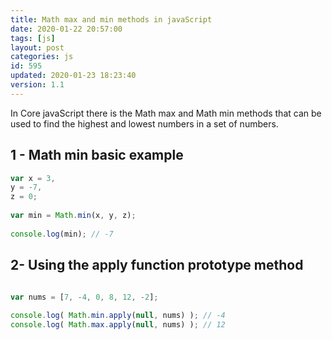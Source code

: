 ```yaml
---
title: Math max and min methods in javaScript
date: 2020-01-22 20:57:00
tags: [js]
layout: post
categories: js
id: 595
updated: 2020-01-23 18:23:40
version: 1.1
---
```


In Core javaScript there is the Math max and Math min methods that can be used to find the highest and lowest numbers in a set of numbers.

<!-- more -->


## 1 - Math min basic example

```js
var x = 3,
y = -7,
z = 0;
 
var min = Math.min(x, y, z);
 
console.log(min); // -7
```

## 2- Using the apply function prototype method

```js

var nums = [7, -4, 0, 8, 12, -2];
 
console.log( Math.min.apply(null, nums) ); // -4
console.log( Math.max.apply(null, nums) ); // 12
```